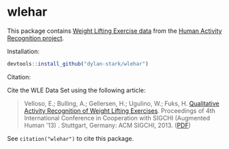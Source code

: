 # wlehar

This package contains [Weight Lifting Exercise data](http://groupware.les.inf.puc-rio.br/har#weight_lifting_exercises) from the [Human Activity Recognition project](http://groupware.les.inf.puc-rio.br/har).

Installation:

```r
devtools::install_github("dylan-stark/wlehar")
```

Citation:

Cite the WLE Data Set using the following article:

> Velloso, E.; Bulling, A.; Gellersen, H.; Ugulino, W.; Fuks, H. [Qualitative Activity Recognition of Weight Lifting Exercises](http://groupware.les.inf.puc-rio.br/work.jsf?p1=11201). Proceedings of 4th International Conference in Cooperation with SIGCHI (Augmented Human '13) . Stuttgart, Germany: ACM SIGCHI, 2013. ([PDF](http://groupware.les.inf.puc-rio.br/public/papers/2013.Velloso.QAR-WLE.pdf))

See `citation("wlehar")` to cite this package.
